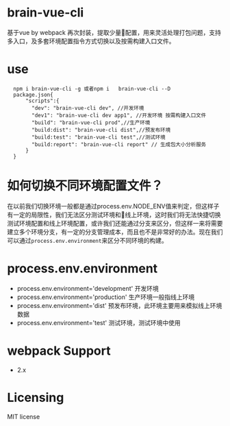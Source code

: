 # brain-vue-cli
  基于vue by webpack 再次封装，提取少量配置，用来灵活处理打包问题，支持多入口，及多套环境配置指令方式切换以及按需构建入口文件。
# use
```
  npm i brain-vue-cli -g 或者npm i   brain-vue-cli --D
  package.json{
      "scripts":{
        "dev": "brain-vue-cli dev", //开发环境
        "dev1": "brain-vue-cli dev app1", //开发环境 按需构建入口文件
        "build": "brain-vue-cli prod",//生产环境
        "build:dist": "brain-vue-cli dist",//预发布环境
        "build:test": "brain-vue-cli test",//测试环境
        "build:report": "brain-vue-cli report" // 生成包大小分析服务
      }
  }
```
# 如何切换不同环境配置文件？
  在以前我们切换环境一般都是通过process.env.NODE_ENV值来判定，但这样子有一定的局限性，我们无法区分测试环境和线上环境，这时我们将无法快捷切换测试环境配置和线上环境配置，或许我们还能通过分支来区分，但这样一来将需要建立多个环境分支，有一定的分支管理成本，而且也不是非常好的办法。现在我们可以通过`process.env.environment`来区分不同环境的构建。
# process.env.environment
 - process.env.environment='development' 开发环境
 - process.env.environment='production' 生产环境一般指线上环境
 - process.env.environment='dist'  预发布环境，此环境主要用来模拟线上环境数据
 - process.env.environment='test'  测试环境，测试环境中使用 

# webpack Support
- 2.x

# Licensing
MIT license


